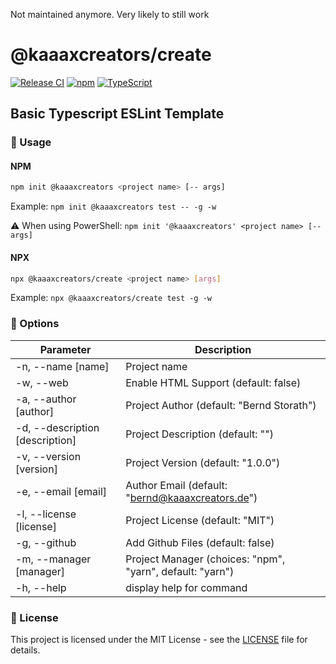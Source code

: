 Not maintained anymore. Very likely to still work
# @kaaaxcreators/create

[![Release CI](https://github.com/kaaaxcreators/create/actions/workflows/release.yml/badge.svg)](https://github.com/kaaaxcreators/create/actions/workflows/release.yml)
[![npm](https://img.shields.io/npm/v/@kaaaxcreators/create)](https://www.npmjs.com/package/@kaaaxcreators/create)
[![TypeScript](https://badgen.net/badge/TypeScript/strict%20💪/blue)](https://www.typescriptlang.org/)

## Basic Typescript ESLint Template

### 🚀 Usage

#### NPM

```bash
npm init @kaaaxcreators <project name> [-- args]
```

Example: `npm init @kaaaxcreators test -- -g -w`

⚠️ When using PowerShell: `npm init '@kaaaxcreators' <project name> [-- args]`

#### NPX

```bash
npx @kaaaxcreators/create <project name> [args]
```

Example: `npx @kaaaxcreators/create test -g -w`

### 📖 Options

| Parameter                        | Description                                                   |
| -------------------------------- | ------------------------------------------------------------- |
| -n, --name [name]                | Project name                                                  |
| -w, --web                        | Enable HTML Support (default: false)                          |
| -a, --author [author]            | Project Author (default: "Bernd Storath")                     |
| -d, --description [description]  | Project Description (default: "")                             |
| -v, --version [version]          | Project Version (default: "1.0.0")                            |
| -e, --email [email]              | Author Email (default: "bernd@kaaaxcreators.de")              |
| -l, --license [license]          | Project License (default: "MIT")                              |
| -g, --github                     | Add Github Files (default: false)                             |
| -m, --manager [manager]          | Project Manager (choices: "npm", "yarn", default: "yarn")     |
| -h, --help                       | display help for command                                      |

### 📜 License

This project is licensed under the MIT License - see the [LICENSE](LICENSE) file for details.
